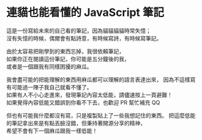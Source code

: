 # 連貓也能看懂的 JavaScript 筆記

這是一份寫給未來的自己看的筆記，因為貓貓貓貓時常失憶；  
沒有失憶的時候，偶爾會有點詩意，有時候寫詩，有時候寫筆記。

由於太容易把剛學到的東西忘掉，我很依賴筆記，  
如果你正在閱讀這份筆記，你可能是五分鐘後的我，   
或者是一個跟我有同樣困擾的麻瓜。   

我會盡可能的把能理解的東西用麻瓜都可以理解的語言表達出來，
因為不這樣寫有可能過一陣子我自己就看不懂了。   
如果有人不小心走進來，發現筆記內容太低能，請儘速按上一頁避難！      
如果覺得內容低能又錯誤到你看不下去，也歡迎 PR 幫忙補充 QQ 

但也有可能我什麼都沒有寫，只是複製貼上了一些我想記住的東西。
把這麼低能的筆記拿出來是有點丟臉沒錯，但秉持著開源分享的精神，    
希望不會有下一個麻瓜跟我一樣低能！   





